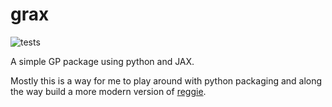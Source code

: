 # grax

![tests](https://github.com/mwhoffman/grax/actions/workflows/tests.yml/badge.svg)

A simple GP package using python and JAX.

Mostly this is a way for me to play around with python packaging and along the
way build a more modern version of [reggie].

[reggie]: https://github.com/mwhoffman/reggie
